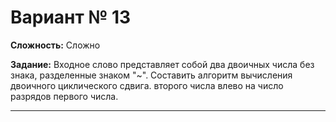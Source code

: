# Вариант № 13
**Сложность:** Сложно

**Задание:**  Входное слово представляет собой два двоичных числа без знака, разделенные знаком "~". Составить алгоритм вычисления двоичного циклического сдвига. второго числа влево на число разрядов первого числа.

---